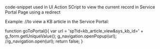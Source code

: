 code-snippet used in UI Action SCript to view the current record in Service Portal Page using a redirect

Example:
//to view a KB article in the Service Portal:

function goToPortal(){
	var url = 'sp?id=kb_article_view&sys_kb_id=' + g_form.getUniqueValue();
	g_navigation.openPopup(url);
	//g_navigation.open(url);
	return false;
}
